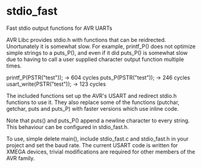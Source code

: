 # stdio_fast
Fast stdio output functions for AVR UARTs

AVR Libc provides stdio.h with functions that can be reidrected. Unortunately it is somewhat slow. For example, printf_P() does not optimize simple strings to a puts_P(), and even if it did puts_P() is somewhat slow due to having to call a user supplied character output function multiple times.

printf_P(PSTR("test"));     ->      604 cycles
puts_P(PSTR("test"));       ->      246 cycles
usart_write(PSTR("test"));  ->      123 cycles

The included functions set up the AVR's USART and redirect stdio.h functions to use it. They also replace some of the functions (putchar, getchar, puts and puts_P) with faster versions which use inline code.

Note that puts() and puts_P() append a newline character to every string. This behaviour can be configured in stdio_fast.h.

To use, simple delete main(), include stdio_fast.c and stdio_fast.h in your project and set the baud rate. The current USART code is written for XMEGA devices, trivial modifications are required for other members of the AVR family.
